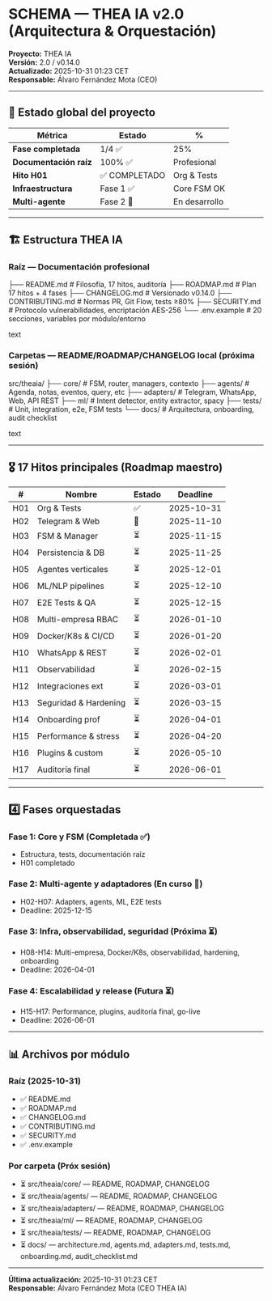 # SCHEMA — THEA IA v2.0 (Arquitectura & Orquestación)

**Proyecto:** THEA IA  
**Versión:** 2.0 / v0.14.0  
**Actualizado:** 2025-10-31 01:23 CET  
**Responsable:** Álvaro Fernández Mota (CEO)

---

## 🎯 Estado global del proyecto

| Métrica | Estado | % |
|---------|--------|-----|
| **Fase completada** | 1/4 ✅ | 25% |
| **Documentación raíz** | 100% ✅ | Profesional |
| **Hito H01** | ✅ COMPLETADO | Org & Tests |
| **Infraestructura** | Fase 1 ✅ | Core FSM OK |
| **Multi-agente** | Fase 2 🔄 | En desarrollo |

---

## 🏗️ Estructura THEA IA

### Raíz — Documentación profesional
├── README.md # Filosofía, 17 hitos, auditoría
├── ROADMAP.md # Plan 17 hitos + 4 fases
├── CHANGELOG.md # Versionado v0.14.0
├── CONTRIBUTING.md # Normas PR, Git Flow, tests ≥80%
├── SECURITY.md # Protocolo vulnerabilidades, encriptación AES-256
└── .env.example # 20 secciones, variables por módulo/entorno

text

### Carpetas — README/ROADMAP/CHANGELOG local (próxima sesión)
src/theaia/
├── core/ # FSM, router, managers, contexto
├── agents/ # Agenda, notas, eventos, query, etc
├── adapters/ # Telegram, WhatsApp, Web, API REST
├── ml/ # Intent detector, entity extractor, spacy
├── tests/ # Unit, integration, e2e, FSM tests
└── docs/ # Arquitectura, onboarding, audit checklist

text

---

## 🎖️ 17 Hitos principales (Roadmap maestro)

| # | Nombre | Estado | Deadline |
|---|--------|--------|----------|
| H01 | Org & Tests | ✅ | 2025-10-31 |
| H02 | Telegram & Web | 🔄 | 2025-11-10 |
| H03 | FSM & Manager | ⏳ | 2025-11-15 |
| H04 | Persistencia & DB | ⏳ | 2025-11-25 |
| H05 | Agentes verticales | ⏳ | 2025-12-01 |
| H06 | ML/NLP pipelines | ⏳ | 2025-12-10 |
| H07 | E2E Tests & QA | ⏳ | 2025-12-15 |
| H08 | Multi-empresa RBAC | ⏳ | 2026-01-10 |
| H09 | Docker/K8s & CI/CD | ⏳ | 2026-01-20 |
| H10 | WhatsApp & REST | ⏳ | 2026-02-01 |
| H11 | Observabilidad | ⏳ | 2026-02-15 |
| H12 | Integraciones ext | ⏳ | 2026-03-01 |
| H13 | Seguridad & Hardening | ⏳ | 2026-03-15 |
| H14 | Onboarding prof | ⏳ | 2026-04-01 |
| H15 | Performance & stress | ⏳ | 2026-04-20 |
| H16 | Plugins & custom | ⏳ | 2026-05-10 |
| H17 | Auditoría final | ⏳ | 2026-06-01 |

---

## 4️⃣ Fases orquestadas

### Fase 1: Core y FSM (Completada ✅)
- Estructura, tests, documentación raíz
- H01 completado

### Fase 2: Multi-agente y adaptadores (En curso 🔄)
- H02-H07: Adapters, agents, ML, E2E tests
- Deadline: 2025-12-15

### Fase 3: Infra, observabilidad, seguridad (Próxima ⏳)
- H08-H14: Multi-empresa, Docker/K8s, observabilidad, hardening, onboarding
- Deadline: 2026-04-01

### Fase 4: Escalabilidad y release (Futura ⏳)
- H15-H17: Performance, plugins, auditoría final, go-live
- Deadline: 2026-06-01

---

## 📊 Archivos por módulo

### Raíz (2025-10-31)
- ✅ README.md
- ✅ ROADMAP.md
- ✅ CHANGELOG.md
- ✅ CONTRIBUTING.md
- ✅ SECURITY.md
- ✅ .env.example

### Por carpeta (Próx sesión)
- ⏳ src/theaia/core/ — README, ROADMAP, CHANGELOG
- ⏳ src/theaia/agents/ — README, ROADMAP, CHANGELOG
- ⏳ src/theaia/adapters/ — README, ROADMAP, CHANGELOG
- ⏳ src/theaia/ml/ — README, ROADMAP, CHANGELOG
- ⏳ src/theaia/tests/ — README, ROADMAP, CHANGELOG
- ⏳ docs/ — architecture.md, agents.md, adapters.md, tests.md, onboarding.md, audit_checklist.md

---

**Última actualización:** 2025-10-31 01:23 CET  
**Responsable:** Álvaro Fernández Mota (CEO THEA IA)